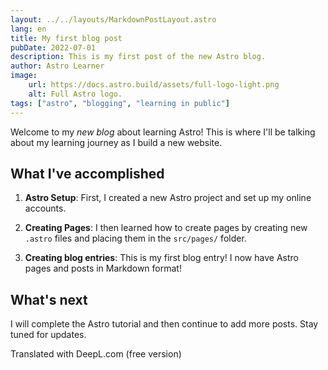 ```yaml
---
layout: ../../layouts/MarkdownPostLayout.astro
lang: en
title: My first blog post
pubDate: 2022-07-01
description: This is my first post of the new Astro blog.
author: Astro Learner
image:
    url: https://docs.astro.build/assets/full-logo-light.png
    alt: Full Astro logo.
tags: ["astro", "blogging", "learning in public"]
---
```


Welcome to my _new blog_ about learning Astro! This is where I'll be talking about my learning journey as I build a new website.

## What I've accomplished

1. **Astro Setup**: First, I created a new Astro project and set up my online accounts.

2. **Creating Pages**: I then learned how to create pages by creating new `.astro` files and placing them in the `src/pages/` folder.

3. **Creating blog entries**: This is my first blog entry! I now have Astro pages and posts in Markdown format!

## What's next

I will complete the Astro tutorial and then continue to add more posts. Stay tuned for updates.

Translated with DeepL.com (free version)
